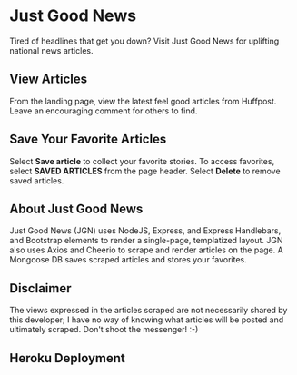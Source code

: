 # Just Good News
Tired of headlines that get you down? Visit Just Good News for uplifting national news articles.

## View Articles
From the landing page, view the latest feel good articles from Huffpost. Leave an encouraging comment for others to find.

## Save Your Favorite Articles
Select <b>Save article</b> to collect your favorite stories. To access favorites, select
<b>SAVED ARTICLES</b> from the page header. Select <b>Delete</b> to remove saved articles.

## About Just Good News
Just Good News (JGN) uses NodeJS, Express, and Express Handlebars, and Bootstrap elements to render a single-page, templatized layout. JGN also uses Axios and Cheerio to scrape and render articles on the page. A Mongoose DB saves scraped articles and stores your favorites.

## Disclaimer
The views expressed in the articles scraped are not necessarily shared by this developer; I have no way of knowing what articles will be posted and ultimately scraped. Don't shoot the messenger! :-)

## Heroku Deployment